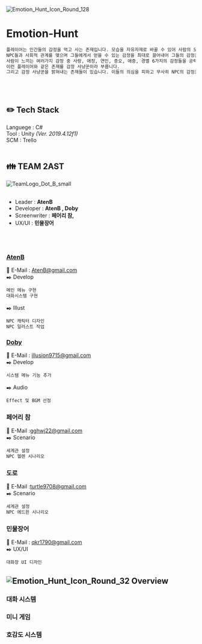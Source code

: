 ![Emotion_Hunt_Icon_Round_128](https://user-images.githubusercontent.com/69495341/137141204-7f8fc8de-58d7-40c7-9796-7244c2e6b6a3.png)
# Emotion-Hunt
```sh
플레이어는 인간들의 감정을 먹고 사는 존재입니다. 모습을 자유자재로 바꿀 수 있어 사람의 모습을 하고 인간들 사이에서 생활합니다.
NPC들과 사회적 관계를 맺으며 그들에게서 얻을 수 있는 감정을 최대로 끌어내어 그들의 감정을 섭취합니다.
사람이 느끼는 여러가지 감정 중 사랑, 애정, 연민, 증오, 애증, 경멸 6가지의 감정들을 공략하여 
이런 플레이어와 같은 존재를 감정 사냥꾼이라 부릅니다.
그리고 감정 사냥꾼을 밝혀내는 존재들이 있습니다. 이들의 의심을 피하고 무사히 NPC의 감정을 사냥하는 것이 플레이어의 목표입니다.
```
<br>
<br>

## :pencil2: Tech Stack
Languege : C# <br>
Tool : Unity _(Ver. 2019.4.12f1)_ <br>
SCM : Trello
<br>
<br>

## :family: TEAM 2AST
![TeamLogo_Dot_B_small](https://user-images.githubusercontent.com/69495341/137142519-88bbc969-b720-4b20-bf74-0af46734c1a6.png)
<br>
<br>
- Leader : **AtenB** <br>
- Developer : **AtenB , Doby** <br>
- Screenwriter : **페어리 참,** <br>
- UX/UI : **민물장어** <br>
<br>
<br>

### [AtenB](https://github.com/AtenB3f)
:e-mail: E-Mail : AtenB@gmail.com <br>
:black_nib: Develop
```sh
메인 메뉴 구현
대화시스템 구현
```
:black_nib: Illust
```sh
NPC 캐릭터 디자인
NPC 일러스트 작업
```

### [Doby](https://github.com/treasure-shun)
:e-mail: E-Mail : illusion9715@gmail.com <br>
:black_nib: Develop
```sh
시스템 메뉴 기능 추가
```
:black_nib: Audio
```sh
Effect 및 BGM 선정
```

### 페어리 참
:e-mail: E-Mail :gghwj22@gmail.com <br>
:black_nib: Scenario
```sh
세계관 설정
NPC 헬렌 시나리오
```

### 도로
:e-mail: E-Mail :turtle9708@gmail.com <br>
:black_nib: Scenario
```sh
세계관 설정
NPC 에드윈 시나리오
```

### 민물장어
:e-mail: E-Mail : qkr1790@gmail.com <br>
:black_nib: UX/UI
```sh
대화창 UI 디자인
```

## ![Emotion_Hunt_Icon_Round_32](https://user-images.githubusercontent.com/69495341/137141567-23e382ab-0924-4c47-a6e2-33148bfa8d6e.png) Overview
### 대화 시스템
### 미니 게임
### 호감도 시스템
<br>
